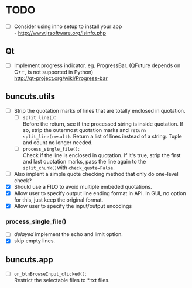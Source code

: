 TODO
====

- [ ] Consider using inno setup to install your app  
      - http://www.jrsoftware.org/isinfo.php

## Qt

- [ ] Implement progress indicator. eg. ProgressBar.
      (QFuture depends on C++, is not supported in Python)  
      http://qt-project.org/wiki/Progress-bar

## buncuts.utils

- [ ] Strip the quotation marks of lines that are
      totally enclosed in quotation.
  - [ ] `split_line()`:  
        Before the return, see if the processed string is inside quotation.
        If so, strip the outermost quotation marks and
        `return split_line(result)`.
        Return a list of lines instead of a string.
        Tuple and count no longer needed.
  - [ ] `process_single_file()`:  
        Check if the line is enclosed in quotation.
        If it's true, strip the first and last quotation marks,
        pass the line again to the `split_chunk()`with `check_quote=False`.
- [ ] Also implent a simple quote checking method that only do one-level check?
- [x] Should use a FILO to avoid multiple embeded quotations.
- [x] Allow user to specify output line ending format in API.
      In GUI, no option for this, just keep the original format.  
- [x] Allow user to specify the input/output encodings

### process_single_file()

- [ ] _delayed_ implement the echo and limit option.
- [x] skip empty lines.

## buncuts.app

- [ ] `on_btnBrowseInput_clicked()`:  
      Restrict the selectable files to *.txt files.

